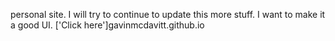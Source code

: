 personal site. I will try to continue to update this more stuff. I want to make it a good UI.
['Click here']gavinmcdavitt.github.io
